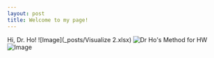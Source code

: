 ```yaml
---
layout: post
title: Welcome to my page!
---
```

Hi, Dr. Ho! ![Image](_posts/Visualize 2.xlsx) ![Dr  Ho's Method for HW](https://user-images.githubusercontent.com/66174554/84319071-0b55a500-ab35-11ea-876a-60d42d22c73d.png)
![Image](https://user-images.githubusercontent.com/66174554/84319814-3ee4ff00-ab36-11ea-9f82-08c09211f77c.png)
